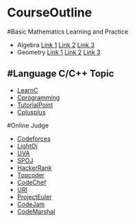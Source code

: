# CourseOutline

#Basic Mathematics Learning and Practice
 + Algebra
   [Link 1](https://brilliant.org/math/algebra/algebraic-expressions)
   [Link 2](https://schoolyourself.org/learn)
   [Link 3](https://www.khanacademy.org/math/algebra-basics)
 + Geometry
   [Link 1](https://schoolyourself.org/learn)
   [Link 2](https://brilliant.org/math/geometry/geometric-measurement)
   [Link 3](https://www.khanacademy.org/math/geometry)

#Language C/C++
Topic
--
 + [LearnC](http://www.learn-c.org)  
 + [Cprogramming](http://www.cprogramming.com/tutorial/c-tutorial.html)  
 + [TutorialPoint](http://www.tutorialspoint.com/cprogramming/)  
 + [Cplusplus](http://www.cplusplus.com/reference/)  

#Online Judge
 + [Codeforces](https://www.codeforces.com)  
 + [LightOj](https://www.lightoj.com)  
 + [UVA](https://www.uva.onlinejudge.org)  
 + [SPOJ](https://www.spoj.com)  
 + [HackerRank](https://www.hackerrank.com)  
 + [Topcoder](https://www.topcoder.com)  
 + [CodeChef](https://www.codechef.com)  
 + [URI](https://www.urionlinejudge.com.br)  
 + [ProjectEuler](https://www.projecteuler.net)  
 + [CodeJam](https://code.google.com/codejam)  
 + [CodeMarshal](https://algo.codemarshal.org)  
